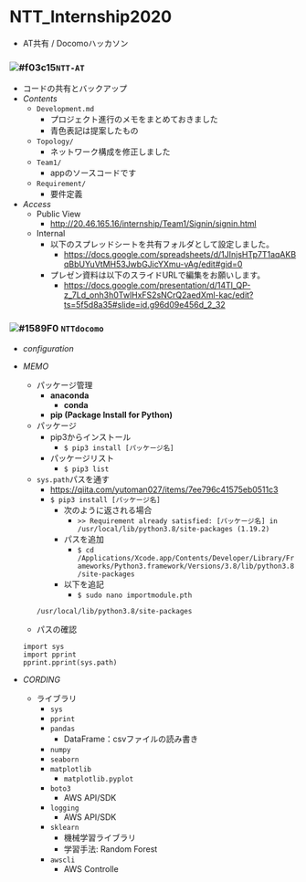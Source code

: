 # NTT_Internship2020
- AT共有 / Docomoハッカソン
### ![#f03c15](https://placehold.it/15/f03c15/000000?text=+)`NTT-AT`
- コードの共有とバックアップ
- _Contents_
  - `Development.md`
    - プロジェクト進行のメモをまとめておきました
    - 青色表記は提案したもの 
  - `Topology/`
    - ネットワーク構成を修正しました
  - `Team1/`
    - appのソースコードです
  - `Requirement/`
    - 要件定義
- _Access_     
  - Public View
    - http://20.46.165.16/internship/Team1/Signin/signin.html
  - Internal 
    - 以下のスプレッドシートを共有フォルダとして設定しました。
      - https://docs.google.com/spreadsheets/d/1JInjsHTp7T1aqAKBqBbUYuVtMH53JwbGJicYXmu-vAg/edit#gid=0  
    - プレゼン資料は以下のスライドURLで編集をお願いします。
      - https://docs.google.com/presentation/d/14Tl_QP-z_7Ld_onh3h0TwlHxFS2sNCrQ2aedXml-kac/edit?ts=5f5d8a35#slide=id.g96d09e456d_2_32
### ![#1589F0](https://placehold.it/15/1589F0/000000?text=+) `NTTdocomo`
- _configuration_
- _MEMO_
  - パッケージ管理
    - __anaconda__
      - __conda__
    - __pip (Package Install for Python)__
  - パッケージ
    - pip3からインストール
      - `$ pip3 install [パッケージ名]`
    - パッケージリスト
      - `$ pip3 list`
  - `sys.path`パスを通す
    - https://qiita.com/yutoman027/items/7ee796c41575eb0511c3
    - `$ pip3 install [パッケージ名]`
      - 次のように返される場合
        - `>> Requirement already satisfied: [パッケージ名] in /usr/local/lib/python3.8/site-packages (1.19.2)`
      - パスを追加
        - `$ cd /Applications/Xcode.app/Contents/Developer/Library/Frameworks/Python3.framework/Versions/3.8/lib/python3.8/site-packages`
      - 以下を追記
        - `$ sudo nano importmodule.pth`
	```
	/usr/local/lib/python3.8/site-packages
	```
  - パスの確認
  ```
  import sys
  import pprint
  pprint.pprint(sys.path)
  ```
    
- _CORDING_
  - ライブラリ
    - `sys`
    - `pprint`
    - `pandas`
      - DataFrame：csvファイルの読み書き
    - `numpy`
    - `seaborn`
    - `matplotlib`
      - `matplotlib.pyplot`
    - `boto3`
      - AWS API/SDK
    - `logging`
      - AWS API/SDK
    - `sklearn`
      - 機械学習ライブラリ
      - 学習手法: Random Forest
    - `awscli`
      - AWS Controlle
